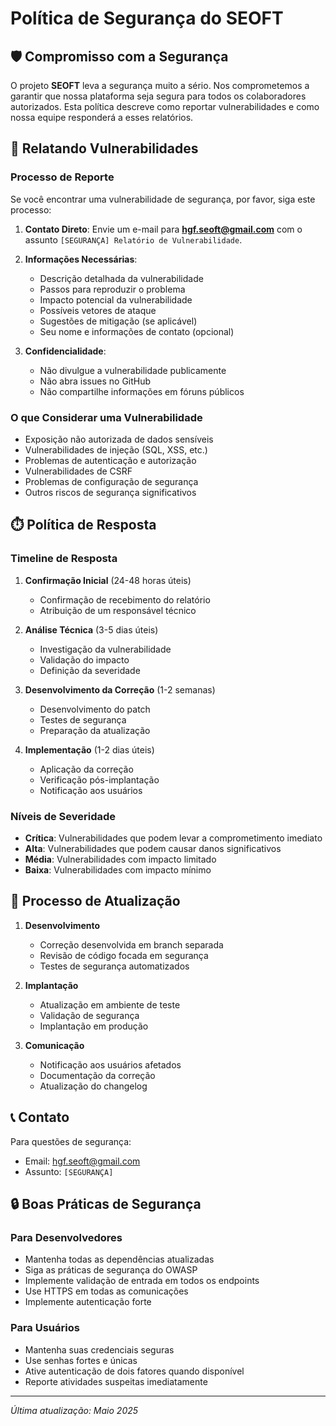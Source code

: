 # Política de Segurança do SEOFT

## 🛡️ Compromisso com a Segurança

O projeto **SEOFT** leva a segurança muito a sério. Nos comprometemos a garantir que nossa plataforma seja segura para todos os colaboradores autorizados. Esta política descreve como reportar vulnerabilidades e como nossa equipe responderá a esses relatórios.

## 🚨 Relatando Vulnerabilidades

### Processo de Reporte

Se você encontrar uma vulnerabilidade de segurança, por favor, siga este processo:

1. **Contato Direto**: Envie um e-mail para **hgf.seoft@gmail.com** com o assunto `[SEGURANÇA] Relatório de Vulnerabilidade`.

2. **Informações Necessárias**:

   - Descrição detalhada da vulnerabilidade
   - Passos para reproduzir o problema
   - Impacto potencial da vulnerabilidade
   - Possíveis vetores de ataque
   - Sugestões de mitigação (se aplicável)
   - Seu nome e informações de contato (opcional)

3. **Confidencialidade**:
   - Não divulgue a vulnerabilidade publicamente
   - Não abra issues no GitHub
   - Não compartilhe informações em fóruns públicos

### O que Considerar uma Vulnerabilidade

- Exposição não autorizada de dados sensíveis
- Vulnerabilidades de injeção (SQL, XSS, etc.)
- Problemas de autenticação e autorização
- Vulnerabilidades de CSRF
- Problemas de configuração de segurança
- Outros riscos de segurança significativos

## ⏱️ Política de Resposta

### Timeline de Resposta

1. **Confirmação Inicial** (24-48 horas úteis)

   - Confirmação de recebimento do relatório
   - Atribuição de um responsável técnico

2. **Análise Técnica** (3-5 dias úteis)

   - Investigação da vulnerabilidade
   - Validação do impacto
   - Definição da severidade

3. **Desenvolvimento da Correção** (1-2 semanas)

   - Desenvolvimento do patch
   - Testes de segurança
   - Preparação da atualização

4. **Implementação** (1-2 dias úteis)
   - Aplicação da correção
   - Verificação pós-implantação
   - Notificação aos usuários

### Níveis de Severidade

- **Crítica**: Vulnerabilidades que podem levar a comprometimento imediato
- **Alta**: Vulnerabilidades que podem causar danos significativos
- **Média**: Vulnerabilidades com impacto limitado
- **Baixa**: Vulnerabilidades com impacto mínimo

## 🔄 Processo de Atualização

1. **Desenvolvimento**

   - Correção desenvolvida em branch separada
   - Revisão de código focada em segurança
   - Testes de segurança automatizados

2. **Implantação**

   - Atualização em ambiente de teste
   - Validação de segurança
   - Implantação em produção

3. **Comunicação**
   - Notificação aos usuários afetados
   - Documentação da correção
   - Atualização do changelog

## 📞 Contato

Para questões de segurança:

- Email: hgf.seoft@gmail.com
- Assunto: `[SEGURANÇA]`

## 🔒 Boas Práticas de Segurança

### Para Desenvolvedores

- Mantenha todas as dependências atualizadas
- Siga as práticas de segurança do OWASP
- Implemente validação de entrada em todos os endpoints
- Use HTTPS em todas as comunicações
- Implemente autenticação forte

### Para Usuários

- Mantenha suas credenciais seguras
- Use senhas fortes e únicas
- Ative autenticação de dois fatores quando disponível
- Reporte atividades suspeitas imediatamente

---

_Última atualização: Maio 2025_
